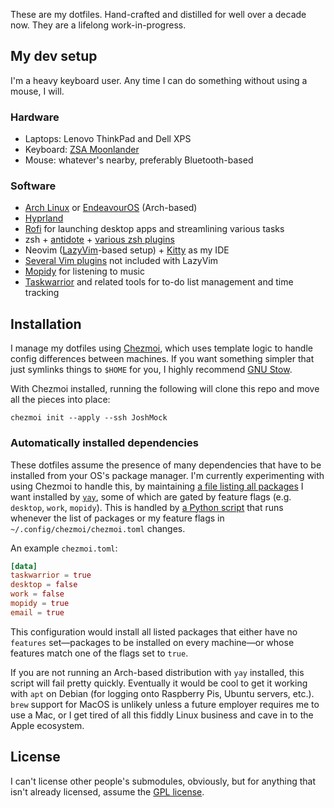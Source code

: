 These are my dotfiles.
Hand-crafted and distilled for well over a decade now.
They are a lifelong work-in-progress.

## My dev setup

I'm a heavy keyboard user.
Any time I can do something without using a mouse, I will.

### Hardware

- Laptops: Lenovo ThinkPad and Dell XPS
- Keyboard: [ZSA Moonlander](https://www.zsa.io/moonlander/)
- Mouse: whatever's nearby, preferably Bluetooth-based

### Software

- [Arch Linux](https://archlinux.org/) or [EndeavourOS](https://endeavouros.com/) (Arch-based)
- [Hyprland](https://hyprland.org/)
- [Rofi](https://github.com/davatorium/rofi) for launching desktop apps and streamlining various tasks
- zsh + [antidote](https://getantidote.github.io/) + [various zsh plugins](./home/dot_zsh_plugins.txt)
- Neovim ([LazyVim](https://www.lazyvim.org)-based setup) + [Kitty](https://sw.kovidgoyal.net/kitty/) as my IDE
- [Several Vim plugins](./home/dot_config/nvim/lua/plugins) not included with LazyVim
- [Mopidy](https://mopidy.com/) for listening to music
- [Taskwarrior](https://taskwarrior.org/) and related tools for to-do list management and time tracking

## Installation

I manage my dotfiles using [Chezmoi](https://www.chezmoi.io/), which uses template logic to handle config differences between machines.
If you want something simpler that just symlinks things to `$HOME` for you, I highly recommend [GNU Stow](https://www.gnu.org/software/stow/).

With Chezmoi installed, running the following will clone this repo and move all the pieces into place:

```shell
chezmoi init --apply --ssh JoshMock
```

### Automatically installed dependencies

These dotfiles assume the presence of many dependencies that have to be installed from your OS's package manager.
I'm currently experimenting with using Chezmoi to handle this, by maintaining [a file listing all packages](./home/.chezmoidata.yaml) I want installed by [`yay`](https://github.com/Jguer/yay), some of which are gated by feature flags (e.g. `desktop`, `work`, `mopidy`).
This is handled by [a Python script](./home/run_onchange_01-install-packages.tmpl) that runs whenever the list of packages or my feature flags in `~/.config/chezmoi/chezmoi.toml` changes.

An example `chezmoi.toml`:
```toml
[data]
taskwarrior = true
desktop = false
work = false
mopidy = true
email = true
```

This configuration would install all listed packages that either have no `features` set&mdash;packages to be installed on every machine&mdash;or whose features match one of the flags set to `true`.

If you are not running an Arch-based distribution with `yay` installed, this script will fail pretty quickly.
Eventually it would be cool to get it working with `apt` on Debian (for logging onto Raspberry Pis, Ubuntu servers, etc.).
`brew` support for MacOS is unlikely unless a future employer requires me to use a Mac, or I get tired of all this fiddly Linux business and cave in to the Apple ecosystem.

## License

I can't license other people's submodules, obviously, but for anything that isn't already licensed, assume the [GPL license](https://www.gnu.org/licenses/gpl.html).
